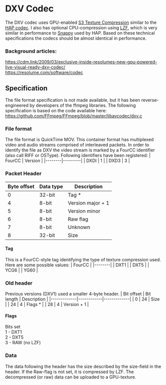# DXV Codec

The DXV codec uses GPU-enabled [S3 Texture Compression](https://en.wikipedia.org/wiki/S3_Texture_Compression) similar to the [HAP codec](https://github.com/Vidvox/hap). I also has optional CPU-compression using [LZF](https://en.wikibooks.org/wiki/Data_Compression/Dictionary_compression#LZF), which is very similar in performance to [Snappy](https://github.com/google/snappy) used by HAP. Based on these technical specifications the codecs should be almost identical in performance.

### Background articles:
https://cdm.link/2009/03/exclusive-inside-resolumes-new-gpu-powered-live-visual-ready-dxv-codec/  
https://resolume.com/software/codec  

## Specification
The file format specification is not made available, but it has been reverse-engineered by developers of the ffmpeg libraries. The following specification is based on the code available here: https://github.com/FFmpeg/FFmpeg/blob/master/libavcodec/dxv.c

### File format
The file format is QuickTime MOV. This container format has multiplexed video and audio streams comprised of interleaved packets. In order to identify the file as DXV the video stream is marked by a FourCC identifier (also call RIFF or OSType). Following identifiers have been registered:
| FourCC | Version |
|--------|---------|
| DXDI   | 1       |
| DXD3   | 3       |


### Packet Header
| Byte offset | Data type | Description       |
|-------------|-----------|-------------------|
| 0           | 32-bit    | Tag *             |
| 4           | 8-bit     | Version major + 1 |
| 5           | 8-bit     | Version minor     |
| 6           | 8-bit     | Raw flag          |
| 7           | 8-bit     | Unknown           |
| 8           | 32-bit    | Size              |

#### Tag
This is a FourCC-style tag identifying the type of texture compression used. Here are some possible values:
| FourCC |
|--------|
| DXT1   |
| DXT5   |
| YCG6   |
| YG60   |

### Old header
Previous versions (DXV1) used a smaller 4-byte header.
| Bit offset  | Bit length | Description |
|-------------|------------|-------------|
| 0           | 24         | Size        |
| 24          | 4          | Flags *     |
| 28          | 4          | Version + 1 |

#### Flags
Bits set  
1 - DXT1  
2 - DXT5  
3 - RAW (no LZF)  

### Data
The data following the header has the size described by the size-field in the header. If the Raw-flag is not set, it is compressed by LZF. The decompressed (or raw) data can be uploaded to a GPU-texture.
